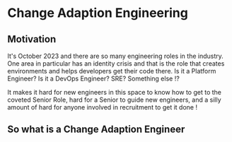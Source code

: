 # Change Adaption Engineering

## Motivation

It's October 2023 and there are so many engineering roles in the industry. One area in particular
has an identity crisis and that is the role that creates environments and helps developers get
their code there. Is it a Platform Engineer? Is it a DevOps Engineer? SRE? Something else !?

It makes it hard for new engineers in this space to know how to get to the coveted Senior Role, hard
for a Senior to guide new engineers, and a silly amount of hard for anyone involved in recruitment
to get it done !

## So what is a Change Adaption Engineer



